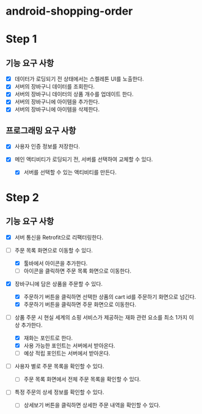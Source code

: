 # android-shopping-order
# Step 1
## 기능 요구 사항
- [x] 데이터가 로딩되기 전 상태에서는 스켈레톤 UI를 노출한다.
- [x] 서버의 장바구니 데이터를 조회한다.
- [x] 서버의 장바구니 데이터의 상품 개수를 업데이트 한다.
- [x] 서버의 장바구니에 아이템을 추가한다.
- [x] 서버의 장바구니에 아이템을 삭제한다.

## 프로그래밍 요구 사항
- [x] 사용자 인증 정보를 저장한다.
  
- [x] 메인 액티비티가 로딩되기 전, 서버를 선택하여 교체할 수 있다.
  - [x] 서버를 선택할 수 있는 액티비티를 만든다.

# Step 2
## 기능 요구 사항
- [x] 서버 통신을 Retrofit으로 리팩터링한다.

- [ ] 주문 목록 화면으로 이동할 수 있다.
  - [x] 툴바에서 아이콘을 추가한다.
  - [ ] 아이콘을 클릭하면 주문 목록 화면으로 이동한다.

- [x] 장바구니에 담은 상품을 주문할 수 있다.
  - [x] 주문하기 버튼을 클릭하면 선택한 상품의 cart id를 주문하기 화면으로 넘긴다.
  - [x] 주문하기 버튼을 클릭하면 주문 화면으로 이동한다.

- [ ] 상품 주문 시 현실 세계의 쇼핑 서비스가 제공하는 재화 관련 요소를 최소 1가지 이상 추가한다.
  - [x] 재화는 포인트로 한다.
  - [x] 사용 가능한 포인트는 서버에서 받아온다.
  - [ ] 예상 적립 포인트는 서버에서 받아온다.

- [ ] 사용자 별로 주문 목록을 확인할 수 있다.
  - [ ] 주문 목록 화면에서 전체 주문 목록을 확인할 수 있다.

- [ ] 특정 주문의 상세 정보를 확인할 수 있다.
  - [ ] 상세보기 버튼을 클릭하면 상세한 주문 내역을 확인할 수 있다.